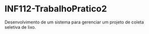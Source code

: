 # INF112-TrabalhoPratico2
Desenvolvimento de um sistema para gerenciar um projeto de coleta seletiva de lixo.
